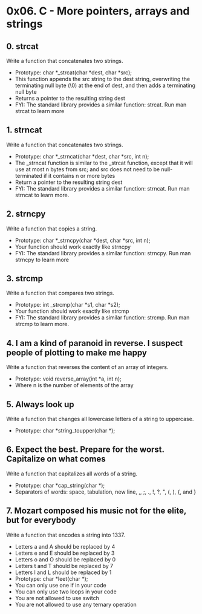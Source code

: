 # 0x06. C - More pointers, arrays and strings


## 0. strcat

Write a function that concatenates two strings.

- Prototype: char *_strcat(char *dest, char *src);
- This function appends the src string to the dest string, overwriting the terminating null byte (\0) at the end of dest, and then adds a terminating null byte
- Returns a pointer to the resulting string dest
- FYI: The standard library provides a similar function: strcat. Run man strcat to learn more

## 1. strncat
Write a function that concatenates two strings.

- Prototype: char *_strncat(char *dest, char *src, int n);
- The _strncat function is similar to the _strcat function, except that
it will use at most n bytes from src; and
 src does not need to be null-terminated if it contains n or more bytes
- Return a pointer to the resulting string dest
- FYI: The standard library provides a similar function: strncat. Run man strncat to learn more.

## 2. strncpy

Write a function that copies a string.

- Prototype: char *_strncpy(char *dest, char *src, int n);
- Your function should work exactly like strncpy
- FYI: The standard library provides a similar function: strncpy. Run man strncpy to learn more

## 3. strcmp

Write a function that compares two strings.

- Prototype: int _strcmp(char *s1, char *s2);
- Your function should work exactly like strcmp
- FYI: The standard library provides a similar function: strcmp. Run man strcmp to learn more.

## 4. I am a kind of paranoid in reverse. I suspect people of plotting to make me happy

Write a function that reverses the content of an array of integers.

- Prototype: void reverse_array(int *a, int n);
- Where n is the number of elements of the array


## 5. Always look up

Write a function that changes all lowercase letters of a string to uppercase.

- Prototype: char *string_toupper(char *);

## 6. Expect the best. Prepare for the worst. Capitalize on what comes
Write a function that capitalizes all words of a string.

- Prototype: char *cap_string(char *);
- Separators of words: space, tabulation, new line, ,, ;, ., !, ?, ", (, ), {, and }


## 7. Mozart composed his music not for the elite, but for everybody

Write a function that encodes a string into 1337.

- Letters a and A should be replaced by 4
- Letters e and E should be replaced by 3
- Letters o and O should be replaced by 0
- Letters t and T should be replaced by 7
- Letters l and L should be replaced by 1
- Prototype: char *leet(char *);
- You can only use one if in your code
- You can only use two loops in your code
- You are not allowed to use switch
- You are not allowed to use any ternary operation